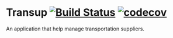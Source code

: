 # Transup [![Build Status](https://travis-ci.com/otseobande/transup.svg?branch=develop)](https://travis-ci.com/otseobande/transup) [![codecov](https://codecov.io/gh/otseobande/transup/branch/develop/graph/badge.svg)](https://codecov.io/gh/otseobande/transup)

An application that help manage transportation suppliers.
